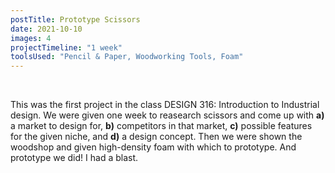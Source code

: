 ```yaml
---
postTitle: Prototype Scissors
date: 2021-10-10
images: 4
projectTimeline: "1 week"
toolsUsed: "Pencil & Paper, Woodworking Tools, Foam"
---
```


<img class="project-image" src="/images/{{ postTitle | slug }}/{{ postTitle | slug }}2.png" alt="" />

<img class="project-image-random" src="/images/{{ postTitle | slug }}/{{ postTitle | slug }}3.png" alt="" />

This was the first project in the class DESIGN 316: Introduction to Industrial design. We were given one week to reasearch scissors and come up with
__a)__ a market to design for, __b)__ competitors in that market, __c)__ possible features for the given niche, and __d)__ a design concept. Then we were shown the woodshop and given high-density foam with which to prototype. And prototype we did! I had a blast.

<img class="project-image" src="/images/{{ postTitle | slug }}/{{ postTitle | slug }}2.png" alt="" />